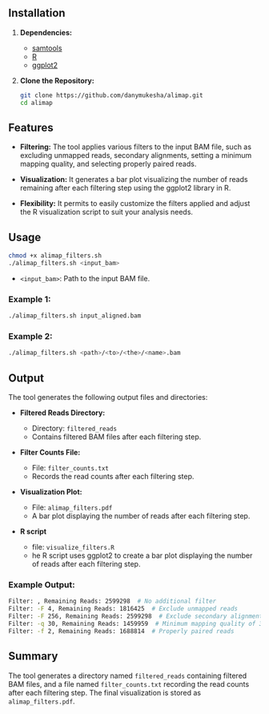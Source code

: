 ## Installation

1. **Dependencies:**
   - [samtools](http://www.htslib.org/)
   - [R](https://www.r-project.org/)
   - [ggplot2](https://ggplot2.tidyverse.org/)

2. **Clone the Repository:**
   ```bash
   git clone https://github.com/danymukesha/alimap.git
   cd alimap

## Features

- **Filtering:** The tool applies various filters to the input BAM file, such as excluding unmapped reads, secondary alignments, setting a minimum mapping quality, and selecting properly paired reads.
  
- **Visualization:** It generates a bar plot visualizing the number of reads remaining after each filtering step using the ggplot2 library in R.

- **Flexibility:** It permits to easily customize the filters applied and adjust the R visualization script to suit your analysis needs.

## Usage

```bash
chmod +x alimap_filters.sh
./alimap_filters.sh <input_bam>
```

- `<input_bam>`: Path to the input BAM file.

### Example 1:

```bash
./alimap_filters.sh input_aligned.bam
```

### Example 2:

```bash
./alimap_filters.sh <path>/<to>/<the>/<name>.bam
```

## Output

The tool generates the following output files and directories:

- **Filtered Reads Directory:**
  - Directory: `filtered_reads`
  - Contains filtered BAM files after each filtering step.

- **Filter Counts File:**
  - File: `filter_counts.txt`
  - Records the read counts after each filtering step.

- **Visualization Plot:**
  - File: `alimap_filters.pdf`
  - A bar plot displaying the number of reads after each filtering step.

- **R script**
  - file: `visualize_filters.R`
  - he R script uses ggplot2 to create a bar plot displaying the number of reads after each filtering step.
  
### Example Output:

```bash
Filter: , Remaining Reads: 2599298  # No additional filter
Filter: -F 4, Remaining Reads: 1816425  # Exclude unmapped reads
Filter: -F 256, Remaining Reads: 2599298  # Exclude secondary alignments
Filter: -q 30, Remaining Reads: 1459959  # Minimum mapping quality of 30
Filter: -f 2, Remaining Reads: 1688814  # Properly paired reads
```

## Summary

The tool generates a directory named `filtered_reads` containing filtered BAM files, and a file named `filter_counts.txt` recording the read counts after each filtering step. The final visualization is stored as `alimap_filters.pdf`.
